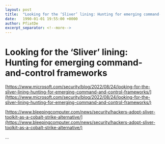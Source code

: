 ```yaml
---
layout: post
title:  "Looking for the ‘Sliver’ lining: Hunting for emerging command-and-control frameworks"
date:   1990-01-01 19:55:00 +0000
author: PfiatDe
excerpt_separator: <!--more-->
---
```


# Looking for the ‘Sliver’ lining: Hunting for emerging command-and-control frameworks

[https://www.microsoft.com/security/blog/2022/08/24/looking-for-the-sliver-lining-hunting-for-emerging-command-and-control-frameworks/](https://www.microsoft.com/security/blog/2022/08/24/looking-for-the-sliver-lining-hunting-for-emerging-command-and-control-frameworks/)

[https://www.bleepingcomputer.com/news/security/hackers-adopt-sliver-toolkit-as-a-cobalt-strike-alternative/](https://www.bleepingcomputer.com/news/security/hackers-adopt-sliver-toolkit-as-a-cobalt-strike-alternative/)

...
<!--more-->
